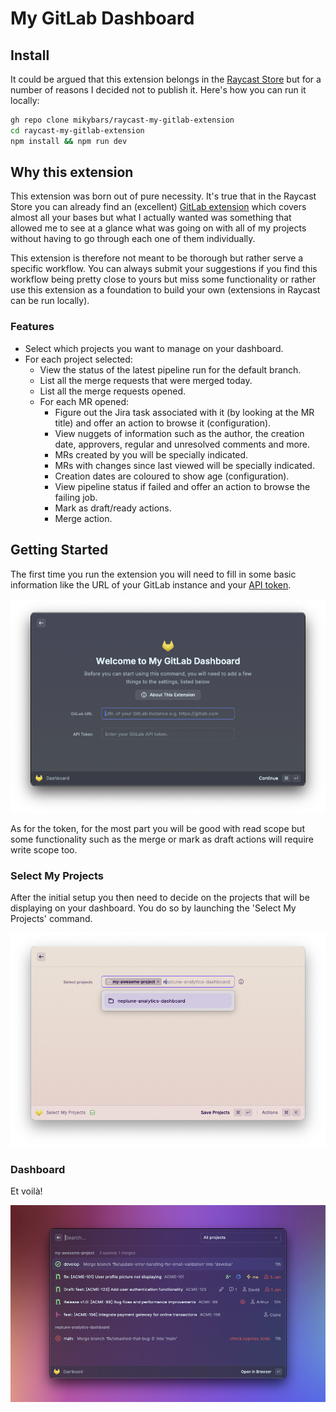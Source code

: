 # My GitLab Dashboard

## Install

It could be argued that this extension belongs in the [Raycast Store](https://www.raycast.com/store)
but for a number of reasons I decided not to publish it. Here's how you can run it locally:

```bash
gh repo clone mikybars/raycast-my-gitlab-extension
cd raycast-my-gitlab-extension
npm install && npm run dev
```

## Why this extension
This extension was born out of pure necessity. It's true that in the Raycast Store you can already find an (excellent)
[GitLab extension](https://www.raycast.com/tonka3000/gitlab) which covers almost all your bases but what I actually
wanted was something that allowed me to see at a glance what was going on with all of my projects without having to go
through each one of them individually.

This extension is therefore not meant to be thorough but rather serve a specific workflow. You can always submit your
suggestions if you find this workflow being pretty close to yours but miss some functionality or rather use this
extension as a foundation to build your own (extensions in Raycast can be run locally).

### Features

* Select which projects you want to manage on your dashboard.
* For each project selected:
    * View the status of the latest pipeline run for the default branch.
    * List all the merge requests that were merged today.
    * List all the merge requests opened.
    * For each MR opened:
        * Figure out the Jira task associated with it (by looking at the MR title) and offer an action to browse it (configuration).
        * View nuggets of information such as the author, the creation date, approvers, regular and unresolved comments
        and more. 
        * MRs created by you will be specially indicated.
        * MRs with changes since last viewed will be specially indicated.
        * Creation dates are coloured to show age (configuration).
        * View pipeline status if failed and offer an action to browse the failing job.
        * Mark as draft/ready actions.
        * Merge action.

## Getting Started

The first time you run the extension you will need to fill in some basic information like the URL of your GitLab
instance and your [API
token](https://docs.gitlab.com/ee/user/profile/personal_access_tokens.html#create-a-personal-access-token). 

![image](./media/welcome-screen.png)

As for the token, for the most part you will be good with read scope but some functionality such as the merge or mark as
draft actions will require write scope too.

### Select My Projects

After the initial setup you then need to decide on the projects that will be displaying on your dashboard. You do so by
launching the 'Select My Projects' command.

![image](./media/select-my-projects.png)

### Dashboard

Et voilà!

![image](./media/dashboard.png)